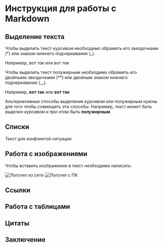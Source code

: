 # Инструкция для работы с Markdown

## Выделение текста

Чтобы выделить текст курсивом необходимо обрамить его звездочками (*) или знаком нижнего подчеркивания (_).

Например, *вот так* или _вот так_

Чтобы выделить текст полужирным необходимо обрамить его двойными звездочками (**) или двойным знаком нижнего подчеркивания (__).

Например, **вот так** или __вот так__

Альтернативные способы выделения курсивом или полужирным нужны для того чтобы совмещять эти способы. Например, _текст может быть выделен курсивом и при этом быть **полужирным**_

## Списки

Текст для конфликтой ситуации

## Работа с изображениями

Чтобы вставить изображение в текст необходимо написать:

![Логотип из сети](https://avatars.mds.yandex.net/get-entity_search/5449393/551809416/S122x122Fit_2x)
![Логотип с ПК](logo.png)

## Ссылки

## Работа с таблицами

## Цитаты

## Заключение